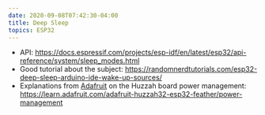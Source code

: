 ```yaml
---
date: 2020-09-08T07:42:30-04:00
title: Deep Sleep
topics: ESP32
---
```


+ API: <https://docs.espressif.com/projects/esp-idf/en/latest/esp32/api-reference/system/sleep_modes.html>
+ Good tutorial about the subject: <https://randomnerdtutorials.com/esp32-deep-sleep-arduino-ide-wake-up-sources/>
+ Explanations from [Adafruit](https://adafruit.com/) on the Huzzah board power management: <https://learn.adafruit.com/adafruit-huzzah32-esp32-feather/power-management>

